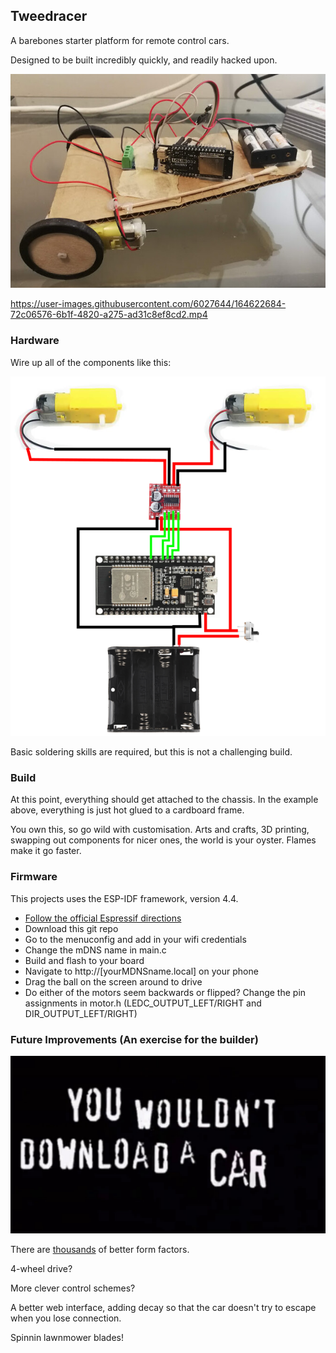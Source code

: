 ## Tweedracer

A barebones starter platform for remote control cars.

Designed to be built incredibly quickly, and readily hacked upon.


![sideview](docs/side.jpeg)

https://user-images.githubusercontent.com/6027644/164622684-72c06576-6b1f-4820-a275-ad31c8ef8cd2.mp4



### Hardware

Wire up all of the components like this:

![wiring](docs/wiring.png)

Basic soldering skills are required, but this is not a challenging build.


### Build

At this point, everything should get attached to the chassis. In the example above, everything is just hot glued to a cardboard frame.

You own this, so go wild with customisation. Arts and crafts, 3D printing, swapping out components for nicer ones, the world is your oyster. Flames make it go faster.


### Firmware

This projects uses the ESP-IDF framework, version 4.4.

- [Follow the official Espressif directions](https://docs.espressif.com/projects/esp-idf/en/stable/esp32/get-started/index.html#installation-step-by-step)
- Download this git repo
- Go to the menuconfig and add in your wifi credentials
- Change the mDNS name in main.c
- Build and flash to your board
- Navigate to http://[yourMDNSname.local] on your phone
- Drag the ball on the screen around to drive
- Do either of the motors seem backwards or flipped? Change the pin assignments in motor.h (LEDC_OUTPUT_LEFT/RIGHT and DIR_OUTPUT_LEFT/RIGHT)


### Future Improvements (An exercise for the builder)



![piracy](docs/downloadacar.jpg)

There are [thousands](https://www.thingiverse.com/search?q=vw+beetle) of better form factors.

4-wheel drive?

More clever control schemes?

A better web interface, adding decay so that the car doesn't try to escape when you lose connection.

Spinnin lawnmower blades!